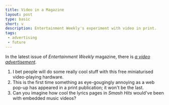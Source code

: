 ```yaml
---
title: Video in a Magazine
layout: post
type: basic
short: v
description: Entertainment Weekly's experiment with video in print.
tags:
 - advertising
 - future
---
```

In the latest issue of _Entertainment Weekly_ magazine, there is _[a video advertisement](http://www.wired.com/epicenter/2009/08/cbs-embeds-a-video-playing-ad-in-a-print-magazine/)_.

1. I bet people will do some really cool stuff with this free miniaturised video-playing hardware.
2. This is the first time something as eye-gougingly annoying as a web pop-up has appeared in a print publication; it won't be the last.
3. Can you imagine how cool the lyrics pages in _Smash Hits_ would've been with embedded music videos?